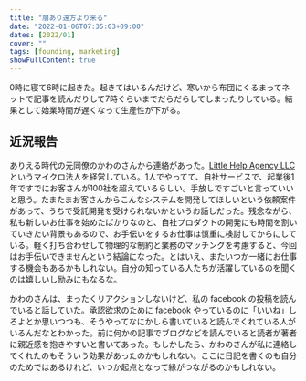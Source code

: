 ```yaml
---
title: "朋あり遠方より来る"
date: "2022-01-06T07:35:03+09:00"
dates: [2022/01]
cover: ""
tags: [founding, marketing]
showFullContent: true
---
```


0時に寝て6時に起きた。起きてはいるんだけど、寒いから布団にくるまってネットで記事を読んだりして7時ぐらいまでだらだらしてしまったりしている。結果として始業時間が遅くなって生産性が下がる。

## 近況報告

ありえる時代の元同僚のかわのさんから連絡があった。[Little Help Agency LLC](https://www.littlehelp.co.jp/) というマイクロ法人を経営している。1人でやってて、自社サービスで、起業後1年ですでにお客さんが100社を超えているらしい。手放しですごいと言っていいと思う。たまたまお客さんからこんなシステムを開発してほしいという依頼案件があって、うちで受託開発を受けられないかというお話しだった。残念ながら、私も新しいお仕事を始めたばかりなのと、自社プロダクトの開発にも時間を割いていきたい背景もあるので、お手伝いをするお仕事は慎重に検討してからにしている。軽く打ち合わせして物理的な制約と業務のマッチングを考慮すると、今回はお手伝いできませんという結論になった。とはいえ、またいつか一緒にお仕事する機会もあるかもしれない。自分の知っている人たちが活躍しているのを聞くのは嬉しいし励みにもなるな。

かわのさんは、まったくリアクションしないけど、私の facebook の投稿を読んでいると話していた。承認欲求のために facebook やっているのに「いいね」しろよとか思いつつも、そうやってなにかしら書いていると読んでくれている人がいるんだなとわかった。前に何かの記事でブログなどを読んでいると読者が著者に親近感を抱きやすいと書いてあった。もしかしたら、かわのさんが私に連絡してくれたのもそういう効果があったのかもしれない。ここに日記を書くのも自分のためではあるけれど、いつか起点となって縁がつながるのかもしれない。

